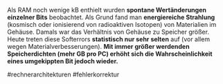 Als RAM noch wenige kB enthielt wurden **spontane Wertänderungen einzelner Bits** beobachtet. Als Grund fand man **energiereiche Strahlung** (kosmisch oder ionisierend von radioaktiven Isotopen) von Materialien im Gehäuse. Damals war das Verhältnis von Gehäuse zu Speicher größer. 
Heute treten diese Softerrors **statistisch nur sehr selten** auf (vor allem wegen Materialverbesserungen). **Mit immer größer werdenden Speicherdichten (mehr GB pro PC) erhöht sich die Wahrscheinlichkeit eines umgekippten Bit jedoch wieder.**

\#rechnerarchitekturen #fehlerkorrektur 
